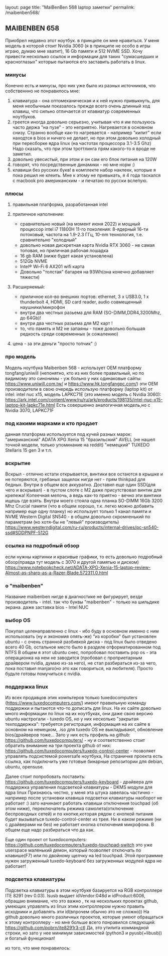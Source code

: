 layout: page
title: "MaiBenBen 568 laptop заметки"
permalink: /maibenben568/

## MAIBENBEN 658 
Приобрел недавно этот ноутбук. в принципе он мне нравиться. 
У меня модель в которой стоит Nvidia 3060 (я в принципе не особо в игры играю, думаю мне хватит), 16 Gb памяти и 512 NVME SSD.
Хочу привести несколько ссылок и информации для таких "сумасшедших и красноглазых" которые пытаются его заставить работать в linux.

### минусы
Конечно есть и минусы, про них уже было из разных источников, что собственнно не понравилось мне:
1. клавиатура - она оптомеханическая и к ней нужно привыкнуть, для меня необычным показалось прежде всего очень длинный ход клавиш, что сильно отличается от клавиатур современных ноутбуков.
2. греется иногда довольно серьезно, учитывая что я им пользуюсь часто держа "на пузе" - это неприятно.
Нагревается в основном снизу. Cтранно вообще как-то нагревается - например "кипит" если находтся в bios и ничего не делает, но при
этом довольно холодный при пересборке ядра linux (на частотах процессора 3.1-3.5 Ghz)
Надо сказать, что при этом троттлинга прям какого-то я вроде не заметил.
3. довольно увесистый, при этом и он сам его блок питания на 120W
4. говорят, что посредственные динамики - но мне норм :)
5. клавиши без русских букв! в комплекте набор наклеек, которые я пока решил не клеить. 
	Мне к этому не привыкать, я 4 года таскался с macbook pro американским - и печатаю по русски вслепую.

### плюсы
1. правильная платформа, разработанная intel
2. приличное наполнение: 
	- сравнительно новый (на момент июня 2022) и мощный процессор intel i7 11800H 11-го поколения:
	  8-ядерный 16-ти потоковый, частота на 1.9-2.3 ГГц, 10-nm технология, т.е. сравнительно "холодный"
	- довольно новая дискретная карта Nvidia RTX 3060 - не самая топовая, но приличная рабочая лошадка
	- 16 gb RAM (ниже будет какая установлена)
	- 512Gb NVME 
	- Intel® Wi-Fi 6 AX201 wifi карта
	- Довольно "толстая" батарея на  93Wh(она конечно добавляет тяжести)

3. Расширяемый:
	- приличное кол-во внешних портов:
	  ethernet, 3 x USB3.0, 1 x thunderbolt 4, HDMI, SD card reader, audio совмещенный наушники/микрофон
	- внутри два честных разьема для RAM (SO-DIMM,DDR4,3200Mhz, до 64Gb)!
	- внутри два честных разьема для M2 карт !
	- то, что память и M2 не запаяны - тоже довольно большая редкость среди современных (к сожалению)
3. цена - за эти деньги "просто топчик" :)


### про модель
Модель ноутбука Maibenben 568 - использует OEM платформу tongfang/uniwill 
(непонятно, кто из них более правильный, но по видимому это синонимы - уж больно у них одинаковые сайты:
https://www.uniwill.com.tw/ и https://www.hk.tongfangpc.com/)
эти OEM производители в свою очередь использую платформу (laptop kit) от intel:
intel nuc x15, модель LAPKC71E (это именно модель с Nvidia 3060):
https://ark.intel.com/content/www/ru/ru/ark/products/198135/intel-nuc-x15-laptop-kit-lapkc71e.html 
Есть совершенно аналогичная модель,но с Nvidia 3070, LAPKC71F

### под какими марками и кто продает
данная платформа используется под кучей разных марок:
"американский" ADATA XPG Xenia 15
"бразильский" AVELL (не нашел точной модели, только упоминание на reddit)
"немецкий" TUXEDO Stellaris 15 gen 3 и т.п. 

### вскрытие 
Вскрыл - отлично кстати открывается, винтики все остаются в крышке и не потеряются, гребаных защелок нигде нет - прям thinkpad для бедных.
Внутри в общем все аккуратно. Доставил еще один SSD(для чего и вскрывал) - в пустом слоте с M2 даже присутствовал винтик для крепежа! 
Копеечная мелочь, а ведь как-то приятно - вечно эти винтики ищешь где взять.
Внутри моего стояла одна планка SO-DIMM 16Gb 3200 Mhz Crucial памяти
(что в общем хорошо, т.к. легко можно добавить например еще одну планку) но использует только 1 канал памяти 
и NVME Western Digital SN540 - в общем довольно скромненький по параметрам (но хотя-бы не "левый" производитель)
https://www.westerndigital.com/ru-ru/products/internal-drives/pc-sn540-ssd#SDDPNPF-512G 

### ссылка на подробный обзор
если нужны картинки и красивые графики, то есть довольно подробный обзор(правда тут модель с 3070 и другой памятью и диском)
https://www.notebookcheck.net/ADATA-XPG-Xenia-15-laptop-review-Almost-as-sharp-as-a-Razer-Blade.572311.0.html

### о "maibenben"
Название maibenben нигде в диагностике не фигурирует, везде производитель - intel. так что буквы "maibenben" - только на шильдике
экрана. даже заставка bios - Intel NUC

### выбор OS
Покупал целенаправленно с linux - ибо буду в основном именно с ним использовать (ну и экономия опять-же)
"из коробки" был установлен ubuntu - c очень странной разбивкой диска - под linux было отведено всего 40 Gb, остальное место было в разделе
отформатированном под NTFS
В общем я этот ubuntu снес, попробовал поставить pop os - эта операционка на нем не заводится (пробовал с проприетарным драйвером nvidia, думаю из-за него), не стал разбираться из-за чего, пока поставил manjaro(но это как говориться, на любителя). Просто будьте готовы помучиться с nvidia.

### поддержка linux
Из всех продавцов этих компьтеров только tuxedocomputers (https://www.tuxedocomputers.com/) имеют правильную команду поддержки и пытаются что-то дописать для linux.
На их сайте довольно много информации по linux на их ноутбуках, они даже свою версию ubuntu настрогали - tuxedo OS, но у них несколько "закрытая техподдержка": требуется регистрация, информация на их сайте в основном на немецком, .iso для tuxedo OS не выкладывают, обновление bios/драйверов тоже... 
Зато у них есть профиль на github: https://github.com/tuxedocomputers/ - ну и соответственно стоит обратить внимание на три проекта github от них:
https://github.com/tuxedocomputers/tuxedo-control-center - позволяет управлять подсистемой powersafe ноутбука,
На страничке проекта есть ссылка, как подключить уже готовые бинарные репозитории для debian, ubuntu, opensuse.

Далее стоит попробовать поставить:
https://github.com/tuxedocomputers/tuxedo-keyboard - драйвера для поддержка управления подсветкой клавиатуры - DKMS модули для ядра linux
Признаюсь честно, у меня эта штука завелась частично - например после установки клавиша подсветки клавиатуры наоборот не работает :)
зато начинают работать клавиши отключения touchpad (об этом ниже), переключатель режима самолета(отключение беспроводных сетей) и по кнопке,которая рядом с кнопкой питания будет вызываться tuxedo-control-center из трея. 
Ни в каком режиме (ни с драйверами ни без) не работает кнопка отключения микрофона. В общем еще надо разбираться что да как.

Еще один проект от tuxedocomputers:
https://github.com/tuxedocomputers/tuxedo-touchpad-switch
это уже userspace маленький демон, который позволяет отключать по клавише(F7) или по двойному щелчку на led touchpad. 
Этой программке нужен загруженный tuxedo-keyboard без загруженных модулей ядра не работает!

### подсветка клавиатуры
Подсветка клавиатуры в этом ноутбуке базируется на RGB контроллере  ITE 8291 (rev 0.03). 
lsusb выдает idVendor:048d и idProduct:6006, обращаю внимание, что это важно , тк на нескольких проектах github, умеющих управлять из linux этим контроллером нужно править исходники и добавлять эти id(впрочем обычно это не сложно))
На github довольно много различных проектов, которые умеют обращаться к этому контроллеру - но мне больше всего понравился 
следующий:
https://github.com/pobrn/ite8291r3-ctl
Да, это утилита коммандной строки, но зато у нее минимум зависимостей (python3 и pyusb(+libusb)) и богатый функционал!

из того, что мне понравилось: 
